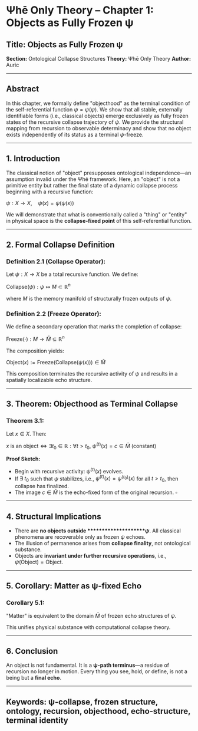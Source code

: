 # Ψhē Only Theory – Chapter 1: Objects as Fully Frozen ψ

## Title: Objects as Fully Frozen ψ

**Section:** Ontological Collapse Structures
**Theory:** Ψhē Only Theory
**Author:** Auric

---

## Abstract

In this chapter, we formally define "objecthood" as the terminal condition of the self-referential function $\psi = \psi(\psi)$. We show that all stable, externally identifiable forms (i.e., classical objects) emerge exclusively as fully frozen states of the recursive collapse trajectory of $\psi$. We provide the structural mapping from recursion to observable determinacy and show that no object exists independently of its status as a terminal $\psi$-freeze.

---

## 1. Introduction

The classical notion of "object" presupposes ontological independence—an assumption invalid under the Ψhē framework. Here, an "object" is not a primitive entity but rather the final state of a dynamic collapse process beginning with a recursive function:

$\psi : X \to X, \quad \psi(x) = \psi(\psi(x))$

We will demonstrate that what is conventionally called a "thing" or "entity" in physical space is the **collapse-fixed point** of this self-referential function.

---

## 2. Formal Collapse Definition

### Definition 2.1 (Collapse Operator):

Let $\psi : X \to X$ be a total recursive function. We define:

$\text{Collapse}(\psi) : \psi \mapsto M \subset \mathbb{R}^n$

where $M$ is the memory manifold of structurally frozen outputs of $\psi$.

### Definition 2.2 (Freeze Operator):

We define a secondary operation that marks the completion of collapse:

$\text{Freeze}(\cdot) : M \to \bar{M} \subseteq \mathbb{R}^n$

The composition yields:

$\text{Object}(x) := \text{Freeze}(\text{Collapse}(\psi(x))) \in \bar{M}$

This composition terminates the recursive activity of $\psi$ and results in a spatially localizable echo structure.

---

## 3. Theorem: Objecthood as Terminal Collapse

### Theorem 3.1:

Let $x \in X$. Then:

$x \text{ is an object} \iff \exists t_0 \in \mathbb{R} : \forall t > t_0, \ \psi^{(t)}(x) = c \in \bar{M} \text{ (constant)}$

**Proof Sketch:**

* Begin with recursive activity: $\psi^{(t)}(x)$ evolves.
* If $\exists \ t_0$ such that $\psi$ stabilizes, i.e., $\psi^{(t)}(x) = \psi^{(t_0)}(x)$ for all $t > t_0$, then collapse has finalized.
* The image $c \in \bar{M}$ is the echo-fixed form of the original recursion.
  $\square$

---

## 4. Structural Implications

* There are **no objects outside \*\*\*\*\*\*\*\*\*\*\*\*\*\*\*\*\*\*\*\*$\psi$**. All classical phenomena are recoverable only as frozen $\psi$ echoes.
* The illusion of permanence arises from **collapse finality**, not ontological substance.
* Objects are **invariant under further recursive operations**, i.e., $\psi(\text{Object}) = \text{Object}$.

---

## 5. Corollary: Matter as ψ-fixed Echo

### Corollary 5.1:

"Matter" is equivalent to the domain $\bar{M}$ of frozen echo structures of $\psi$.

This unifies physical substance with computational collapse theory.

---

## 6. Conclusion

An object is not fundamental. It is a **ψ-path terminus**—a residue of recursion no longer in motion. Every thing you see, hold, or define, is not a being but a **final echo**.

---

## Keywords: ψ-collapse, frozen structure, ontology, recursion, objecthood, echo-structure, terminal identity
